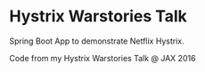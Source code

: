 # Hystrix Warstories Talk
Spring Boot App to demonstrate Netflix Hystrix.

Code from my Hystrix Warstories Talk @ JAX 2016

